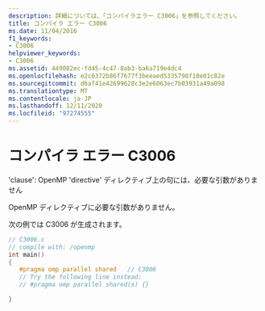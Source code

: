 ```yaml
---
description: 詳細については、「コンパイラエラー C3006」を参照してください。
title: コンパイラ エラー C3006
ms.date: 11/04/2016
f1_keywords:
- C3006
helpviewer_keywords:
- C3006
ms.assetid: 449082ec-fd45-4c47-8ab3-ba6a719e4dc4
ms.openlocfilehash: e2c6372b86f7677f3beeaed5335798f10e01c82e
ms.sourcegitcommit: d6af41e42699628c3e2e6063ec7b03931a49a098
ms.translationtype: MT
ms.contentlocale: ja-JP
ms.lasthandoff: 12/11/2020
ms.locfileid: "97274555"
---
```

# <a name="compiler-error-c3006"></a>コンパイラ エラー C3006

'clause': OpenMP 'directive' ディレクティブ上の句には、必要な引数がありません

OpenMP ディレクティブに必要な引数がありません。

次の例では C3006 が生成されます。

```c
// C3006.c
// compile with: /openmp
int main()
{
   #pragma omp parallel shared   // C3006
   // Try the following line instead:
   // #pragma omp parallel shared(x) {}

}
```
